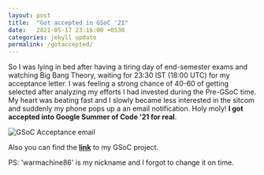 ```yaml
---
layout: post
title:  "Got accepted in GSoC '21"
date:   2021-05-17 23:16:00 +0530
categories: jekyll update
permalink: /gotaccepted/
---
```


So I was lying in bed after having a tiring day of end-semester exams and watching Big Bang Theory, waiting for 23:30 IST (18:00 UTC) for my acceptance letter. I was feeling a strong chance of 40-60 of getting selected after analyzing my efforts I had invested during the Pre-GSoC time. My heart was beating fast and I slowly became less interested in the sitcom and suddenly my phone pops up a an email notification. Holy moly! **I got accepted into Google Summer of Code '21 for real**.

![GSoC Acceptance email]({{site.baseurl}}/assets/accepted.png)

Also you can find the **[link](https://summerofcode.withgoogle.com/projects/#5929577068625920)** to my GSoC project.

PS: 'warmachine86' is my nickname and I forgot to change it on time.